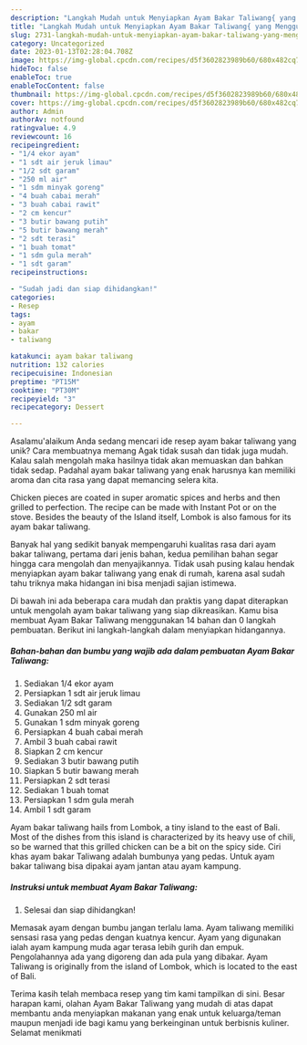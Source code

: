 ```yaml
---
description: "Langkah Mudah untuk Menyiapkan Ayam Bakar Taliwang{ yang Menggugah Selera"
title: "Langkah Mudah untuk Menyiapkan Ayam Bakar Taliwang{ yang Menggugah Selera"
slug: 2731-langkah-mudah-untuk-menyiapkan-ayam-bakar-taliwang-yang-menggugah-selera
category: Uncategorized
date: 2023-01-13T02:28:04.708Z
image: https://img-global.cpcdn.com/recipes/d5f3602823989b60/680x482cq70/ayam-bakar-taliwang-foto-resep-utama.jpg
hideToc: false
enableToc: true
enableTocContent: false
thumbnail: https://img-global.cpcdn.com/recipes/d5f3602823989b60/680x482cq70/ayam-bakar-taliwang-foto-resep-utama.jpg
cover: https://img-global.cpcdn.com/recipes/d5f3602823989b60/680x482cq70/ayam-bakar-taliwang-foto-resep-utama.jpg
author: Admin
authorAv: notfound
ratingvalue: 4.9
reviewcount: 16
recipeingredient:
- "1/4 ekor ayam"
- "1 sdt air jeruk limau"
- "1/2 sdt garam"
- "250 ml air"
- "1 sdm minyak goreng"
- "4 buah cabai merah"
- "3 buah cabai rawit"
- "2 cm kencur"
- "3 butir bawang putih"
- "5 butir bawang merah"
- "2 sdt terasi"
- "1 buah tomat"
- "1 sdm gula merah"
- "1 sdt garam"
recipeinstructions:

- "Sudah jadi dan siap dihidangkan!"
categories:
- Resep
tags:
- ayam
- bakar
- taliwang

katakunci: ayam bakar taliwang 
nutrition: 132 calories
recipecuisine: Indonesian
preptime: "PT15M"
cooktime: "PT30M"
recipeyield: "3"
recipecategory: Dessert

---
```



Asalamu'alaikum Anda sedang mencari ide resep ayam bakar taliwang yang unik? Cara membuatnya memang Agak tidak susah dan tidak juga mudah. Kalau salah mengolah maka hasilnya tidak akan memuaskan dan bahkan tidak sedap. Padahal ayam bakar taliwang yang enak harusnya kan memiliki aroma dan cita rasa yang dapat memancing selera kita.


Chicken pieces are coated in super aromatic spices and herbs and then grilled to perfection. The recipe can be made with Instant Pot or on the stove. Besides the beauty of the Island itself, Lombok is also famous for its ayam bakar taliwang.

Banyak hal yang sedikit banyak mempengaruhi kualitas rasa dari ayam bakar taliwang, pertama dari jenis bahan, kedua pemilihan bahan segar hingga cara mengolah dan menyajikannya. Tidak usah pusing kalau hendak menyiapkan ayam bakar taliwang yang enak di rumah, karena asal sudah tahu triknya maka hidangan ini bisa menjadi sajian istimewa.


Di bawah ini ada beberapa cara mudah dan praktis yang dapat diterapkan untuk mengolah ayam bakar taliwang yang siap dikreasikan. Kamu bisa membuat Ayam Bakar Taliwang menggunakan 14 bahan dan 0 langkah pembuatan. Berikut ini langkah-langkah dalam menyiapkan hidangannya.

<!--inarticleads1-->

##### Bahan-bahan dan bumbu yang wajib ada dalam pembuatan Ayam Bakar Taliwang:

1. Sediakan 1/4 ekor ayam
1. Persiapkan 1 sdt air jeruk limau
1. Sediakan 1/2 sdt garam
1. Gunakan 250 ml air
1. Gunakan 1 sdm minyak goreng
1. Persiapkan 4 buah cabai merah
1. Ambil 3 buah cabai rawit
1. Siapkan 2 cm kencur
1. Sediakan 3 butir bawang putih
1. Siapkan 5 butir bawang merah
1. Persiapkan 2 sdt terasi
1. Sediakan 1 buah tomat
1. Persiapkan 1 sdm gula merah
1. Ambil 1 sdt garam


Ayam bakar taliwang hails from Lombok, a tiny island to the east of Bali. Most of the dishes from this island is characterized by its heavy use of chili, so be warned that this grilled chicken can be a bit on the spicy side. Ciri khas ayam bakar Taliwang adalah bumbunya yang pedas. Untuk ayam bakar taliwang bisa dipakai ayam jantan atau ayam kampung. 

<!--inarticleads2-->

##### Instruksi untuk membuat Ayam Bakar Taliwang:


1. Selesai dan siap dihidangkan!

Memasak ayam dengan bumbu jangan terlalu lama. Ayam taliwang memiliki sensasi rasa yang pedas dengan kuatnya kencur. Ayam yang digunakan ialah ayam kampung muda agar terasa lebih gurih dan empuk. Pengolahannya ada yang digoreng dan ada pula yang dibakar. Ayam Taliwang is originally from the island of Lombok, which is located to the east of Bali. 

Terima kasih telah membaca resep yang tim kami tampilkan di sini. Besar harapan kami, olahan Ayam Bakar Taliwang yang mudah di atas dapat membantu anda menyiapkan makanan yang enak untuk keluarga/teman maupun menjadi ide bagi kamu yang berkeinginan untuk berbisnis kuliner. Selamat menikmati
